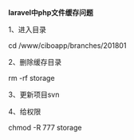 **laravel中php文件缓存问题**

1、进入目录

cd /www/ciboapp/branches/201801

2、删除缓存目录

rm -rf storage

3、更新项目svn

4、给权限

chmod -R 777 storage

